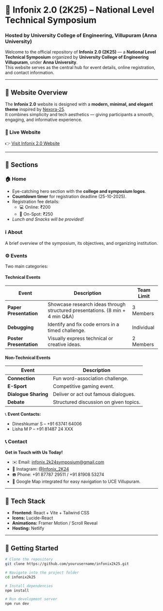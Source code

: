 # 🌟 Infonix 2.0 (2K25) – National Level Technical Symposium  
### Hosted by University College of Engineering, Villupuram (Anna University)

Welcome to the official repository of **Infonix 2.0 (2K25)** — a **National Level Technical Symposium** organized by **University College of Engineering Villupuram**, under **Anna University**.  
This website serves as the central hub for event details, online registration, and contact information.

---

## 🎯 Website Overview

The **Infonix 2.0** website is designed with a **modern, minimal, and elegant theme** inspired by [Nexora-25](https://nexora-25.netlify.app).  
It combines simplicity and tech aesthetics — giving participants a smooth, engaging, and informative experience.

### 🔗 Live Website  
👉 [Visit Infonix 2.0 Website](https://your-deployed-link.netlify.app)

---

## 🧭 Sections

### 🏠 Home
- Eye-catching hero section with the **college and symposium logos**.  
- **Countdown timer** for registration deadline (25-10-2025).  
- Registration fee details:
  - 💻 Online: ₹200  
  - 🏫 On-Spot: ₹250  
- *Lunch and Snacks will be provided!*

### ℹ️ About
A brief overview of the symposium, its objectives, and organizing institution.

### ⚙️ Events
Two main categories:

#### Technical Events
| Event | Description | Team Limit |
|-------|--------------|------------|
| **Paper Presentation** | Showcase research ideas through structured presentations. (8 min + 4 min Q&A) | 3 Members |
| **Debugging** | Identify and fix code errors in a timed challenge. | Individual |
| **Poster Presentation** | Visually express technical or creative ideas. | 2 Members |

#### Non-Technical Events
| Event | Description |
|-------|--------------|
| **Connection** | Fun word-association challenge. |
| **E-Sport** | Competitive gaming event. |
| **Dialogue Sharing** | Deliver or act out famous dialogues. |
| **Debate** | Structured discussion on given topics. |

📞 **Event Contacts:**  
- Dineshkumar S – +91 63741 64006  
- Lisha M P – +91 81487 24 XXX  

### 📞 Contact
**Get in Touch with Us Today!**  
- ✉️ Email: [infonix.2k24symposium@gmail.com](mailto:infonix.2k24symposium@gmail.com)  
- 📱 Instagram: [@Infonix_2K24](https://instagram.com/Infonix_2K24)  
- ☎️ Phone: +91 87787 29511 / +91 81908 53274  
- 📍 Google Map integrated for easy navigation to UCE Villupuram.

---

## 🧰 Tech Stack

- **Frontend:** React + Vite + Tailwind CSS  
- **Icons:** Lucide-React  
- **Animations:** Framer Motion / Scroll Reveal  
- **Hosting:** Netlify  

---

## 🚀 Getting Started

```bash
# Clone the repository
git clone https://github.com/yourusername/infonix2k25.git

# Navigate into the project folder
cd infonix2k25

# Install dependencies
npm install

# Run development server
npm run dev
